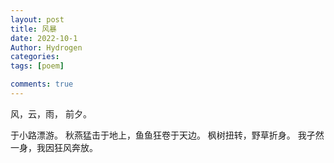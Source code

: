 ```yaml
---
layout: post
title: 风暴
date: 2022-10-1
Author: Hydrogen
categories: 
tags: [poem]

comments: true
--- 
```

风，云，雨，
前夕。

于小路漂游。
秋燕猛击于地上，鱼鱼狂卷于天边。
枫树扭转，野草折身。
我孑然一身，我因狂风奔放。

